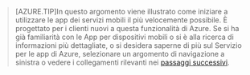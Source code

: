 
>[AZURE.TIP]In questo argomento viene illustrato come iniziare a utilizzare le app dei servizi mobili il più velocemente possibile. È progettato per i clienti nuovi a questa funzionalità di Azure. Se si ha già familiarità con le App per dispositivi mobili o si è alla ricerca di informazioni più dettagliate, o si desidera saperne di più sul Servizio per le app di Azure, selezionare un argomento di navigazione a sinistra o vedere i collegamenti rilevanti nei [passaggi successivi](#next-steps).

<!---HONumber=Oct15_HO3-->